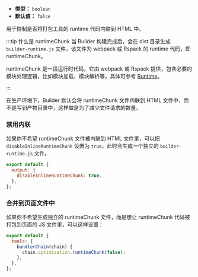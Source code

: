 - **类型：** `boolean`
- **默认值：** `false`

用于控制是否将打包工具的 runtime 代码内联到 HTML 中。

:::tip 什么是 runtimeChunk
当 Builder 构建完成后，会在 dist 目录生成 `builder-runtime.js` 文件，该文件为 webpack 或 Rspack 的 runtime 代码，即 runtimeChunk。

runtimeChunk 是一段运行时代码，它由 webpack 或 Rspack 提供，包含必要的模块处理逻辑，比如模块加载、模块解析等，具体可参考 [Runtime](https://webpack.js.org/concepts/manifest/#runtime)。

:::

在生产环境下，Builder 默认会将 runtimeChunk 文件内联到 HTML 文件中，而不是写到产物目录中，这样做是为了减少文件请求的数量。

### 禁用内联

如果你不希望 runtimeChunk 文件被内联到 HTML 文件里，可以把 `disableInlineRuntimeChunk` 设置为 `true`，此时会生成一个独立的 `builder-runtime.js` 文件。

```js
export default {
  output: {
    disableInlineRuntimeChunk: true,
  },
};
```

### 合并到页面文件中

如果你不希望生成独立的 runtimeChunk 文件，而是想让 runtimeChunk 代码被打包到页面的 JS 文件里，可以这样设置：

```js
export default {
  tools: {
    bundlerChain(chain) {
      chain.optimization.runtimeChunk(false);
    },
  },
};
```
